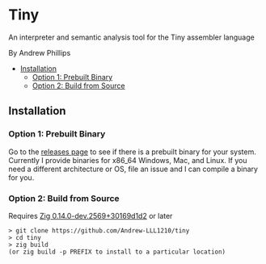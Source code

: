 # Tiny

An interpreter and semantic analysis tool for the Tiny assembler language

By Andrew Phillips

- [Installation](#installation)
  - [Option 1: Prebuilt Binary](#option-1-prebuilt-binary)
  - [Option 2: Build from Source](#option-2-build-from-source)

## Installation

### Option 1: Prebuilt Binary

Go to the [releases page](https://github.com/Andrew-LLL1210/tiny/releases)
to see if there is a prebuilt binary for your system. Currently I provide
binaries for x86_64 Windows, Mac, and Linux. If you need a different
architecture or OS, file an issue and I can compile a binary for you.

### Option 2: Build from Source

Requires [Zig 0.14.0-dev.2569+30169d1d2](https://github.com/ziglang/zig) or later


```
> git clone https://github.com/Andrew-LLL1210/tiny
> cd tiny
> zig build
(or zig build -p PREFIX to install to a particular location)
```

